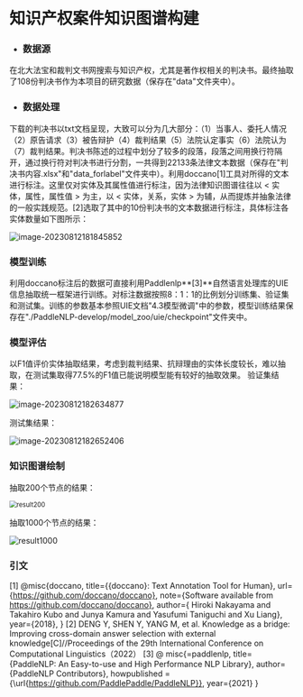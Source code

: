 # 知识产权案件知识图谱构建

- ### 数据源

​		在北大法宝和裁判文书网搜索与知识产权，尤其是著作权相关的判决书。最终抽取了108份判决书作为本项目的研究数据（保存在"data"文件夹中）。

- ### 数据处理

​		下载的判决书以txt文档呈现，大致可以分为几大部分：（1）当事人、委托人情况（2）原告请求（3）被告辩护（4）裁判结果（5）法院认定事实（6）法院认为（7）裁判结果。判决书陈述的过程中划分了较多的段落，段落之间用换行符隔开，通过换行符对判决书进行分割，一共得到22133条法律文本数据（保存在"判决书内容.xlsx"和"data_forlabel"文件夹中）。
​		利用doccano[1]工具对所得的文本进行标注。这里仅对实体及其属性值进行标注，因为法律知识图谱往往以 < 实体，属性，属性值 > 为主，以 < 实体，关系，实体 > 为辅，从而提炼并抽象法律的一般实践规范。[2]选取了其中的10份判决书的文本数据进行标注，具体标注各实体数量如下图所示：

![image-20230812181845852](C:\Users\tang\AppData\Roaming\Typora\typora-user-images\image-20230812181845852.png)



### 模型训练

​		利用doccano标注后的数据可直接利用Paddlenlp**[3]**自然语言处理库的UIE信息抽取统一框架进行训练。对标注数据按照8：1：1的比例划分训练集、验证集和测试集。训练的参数基本参照UIE文档"4.3模型微调"中的参数，模型训练结果保存在"./PaddleNLP-develop/model_zoo/uie/checkpoint"文件夹中。

### 模型评估

以F1值评价实体抽取结果，考虑到裁判结果、抗辩理由的实体长度较长，难以抽取，在测试集取得77.5%的F1值已能说明模型能有较好的抽取效果。
验证集结果：

![image-20230812182634877](C:\Users\tang\AppData\Roaming\Typora\typora-user-images\image-20230812182634877.png)

测试集结果：

![image-20230812182652406](C:\Users\tang\AppData\Roaming\Typora\typora-user-images\image-20230812182652406.png)

### 知识图谱绘制

抽取200个节点的结果：

<img src="C:\大数据实践+毕业论文\中政法比赛\结果\result200.png" alt="result200" style="zoom:80%;" />

抽取1000个节点的结果：

![result1000](C:\大数据实践+毕业论文\中政法比赛\结果\result1000.png)

### 引文

[1] @misc{doccano,
  title={{doccano}: Text Annotation Tool for Human},
  url={https://github.com/doccano/doccano},
  note={Software available from https://github.com/doccano/doccano},
  author={
    Hiroki Nakayama and
    Takahiro Kubo and
    Junya Kamura and
    Yasufumi Taniguchi and
    Xu Liang},
  year={2018},
}
[2] DENG Y, SHEN Y, YANG M, et al. Knowledge as a bridge: Improving cross-domain answer selection with external knowledge[C]//Proceedings of the 29th International Conference on Computational Linguistics（2022）
[3] @ misc{=paddlenlp,
    title={PaddleNLP: An Easy-to-use and High Performance NLP Library},
    author={PaddleNLP Contributors},
    howpublished = {\url{https://github.com/PaddlePaddle/PaddleNLP}},
    year={2021}
}
